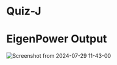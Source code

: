 # Quiz-J
# EigenPower Output

![Screenshot from 2024-07-29 11-43-00](https://github.com/user-attachments/assets/d9540869-fb13-4f09-a37a-774e1c19fb18)
